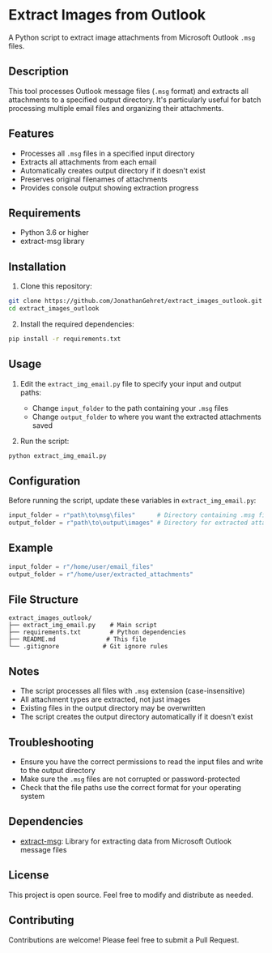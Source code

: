 # Extract Images from Outlook

A Python script to extract image attachments from Microsoft Outlook `.msg` files.

## Description

This tool processes Outlook message files (`.msg` format) and extracts all attachments to a specified output directory. It's particularly useful for batch processing multiple email files and organizing their attachments.

## Features

- Processes all `.msg` files in a specified input directory
- Extracts all attachments from each email
- Automatically creates output directory if it doesn't exist
- Preserves original filenames of attachments
- Provides console output showing extraction progress

## Requirements

- Python 3.6 or higher
- extract-msg library

## Installation

1. Clone this repository:
```bash
git clone https://github.com/JonathanGehret/extract_images_outlook.git
cd extract_images_outlook
```

2. Install the required dependencies:
```bash
pip install -r requirements.txt
```

## Usage

1. Edit the `extract_img_email.py` file to specify your input and output paths:
   - Change `input_folder` to the path containing your `.msg` files
   - Change `output_folder` to where you want the extracted attachments saved

2. Run the script:
```bash
python extract_img_email.py
```

## Configuration

Before running the script, update these variables in `extract_img_email.py`:

```python
input_folder = r"path\to\msg\files"      # Directory containing .msg files
output_folder = r"path\to\output\images" # Directory for extracted attachments
```

## Example

```python
input_folder = r"/home/user/email_files"
output_folder = r"/home/user/extracted_attachments"
```

## File Structure

```
extract_images_outlook/
├── extract_img_email.py    # Main script
├── requirements.txt        # Python dependencies
├── README.md              # This file
└── .gitignore            # Git ignore rules
```

## Notes

- The script processes all files with `.msg` extension (case-insensitive)
- All attachment types are extracted, not just images
- Existing files in the output directory may be overwritten
- The script creates the output directory automatically if it doesn't exist

## Troubleshooting

- Ensure you have the correct permissions to read the input files and write to the output directory
- Make sure the `.msg` files are not corrupted or password-protected
- Check that the file paths use the correct format for your operating system

## Dependencies

- [extract-msg](https://pypi.org/project/extract-msg/): Library for extracting data from Microsoft Outlook message files

## License

This project is open source. Feel free to modify and distribute as needed.

## Contributing

Contributions are welcome! Please feel free to submit a Pull Request.
